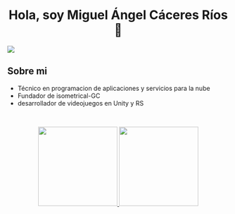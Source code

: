 <div align="center">
<h1 align="center">Hola, soy Miguel Ángel Cáceres Ríos</a> 👋</h1>

</div>
<img src=["https://i.imgur.com/weNbhGZ.png"](https://www.canva.com/design/DAGCKpnpkZs/Y98qWiZltCIwFvmi4xn1KA/edit)>


## Sobre mi

- Técnico en programacion de aplicaciones y servicios para la nube
- Fundador de isometrical-GC
- desarrollador de videojuegos en Unity y RS 
<br>


<p align="center">
<a href="https://github.com/miguelacaceresrios">
  <img height="180em" src="https://github-readme-stats-eight-theta.vercel.app/api?username=miguelacaceresrios&show_icons=true&theme=algolia&include_all_commits=true&count_private=true"/>
  <img height="180em" src="https://github-readme-stats-eight-theta.vercel.app/api/top-langs/?username=miguelacaceresrios&layout=compact&langs_count=8&theme=algolia"/>
</a>
</p>
